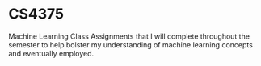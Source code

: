 # CS4375
Machine Learning Class
 Assignments that I will complete throughout the semester to help bolster my understanding of machine learning concepts and eventually employed.
